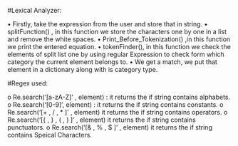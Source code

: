 #Lexical Analyzer:

•	Firstly, take the  expression from the user  and store that in string.
•	splitFunction() , in this function we store the characters one by one in a list and remove the white spaces.
•	Print_Before_Tokenization() ,in this function we print the entered equation.
•	tokenFinder(), in this function  we check the elements of split list one by using regular Expression to check form which category the current element belongs to.
•	We get a match, we put that element in a dictionary along with is category type. 

 #Regex used:
 
o	Re.search(‘[a-zA-Z]’ , element) :  it returns the if string contains alphabets.
o	Re.search(‘[0-9]’, element) :  it returns the if string contains constants.
o	Re.search(‘[+ , / , * ]’ , element) it returns the if string contains operators.
o	Re.search(‘[{ , }  , ( , ) ]’ , element) it returns the if string contains punctuators.
o	Re.search(‘[& , %  , $ ]’ , element) it returns the if string contains Speical Characters.
